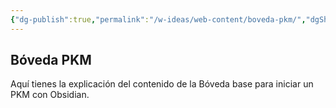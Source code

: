 ```yaml
---
{"dg-publish":true,"permalink":"/w-ideas/web-content/boveda-pkm/","dgShowBacklinks":true}
---
```



## Bóveda PKM
Aquí tienes la explicación del contenido de la Bóveda base para iniciar un PKM con Obsidian.

